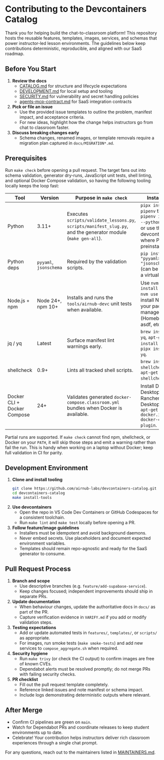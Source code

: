 # Contributing to the Devcontainers Catalog

Thank you for helping build the chat-to-classroom platform! This repository hosts the reusable features, templates, images, services, and schemas that power instructor-led lesson environments. The guidelines below keep contributions deterministic, reproducible, and aligned with our SaaS roadmap.

## Before You Start

1. **Review the docs**
   - [CATALOG.md](docs/CATALOG.md) for structure and lifecycle expectations
   - [DEVELOPMENT.md](docs/DEVELOPMENT.md) for local setup and tooling
   - [SECURITY.md](docs/SECURITY.md) for vulnerability and secret handling policies
   - [agents-mcp-contract.md](docs/agents-mcp-contract.md) for SaaS integration contracts
2. **Pick or file an issue**
   - Use the provided issue templates to outline the problem, manifest impact, and acceptance criteria.
   - For new ideas, highlight how the change helps instructors go from chat to classroom faster.
3. **Discuss breaking changes early**
   - Schema changes, renamed images, or template removals require a migration plan captured in `docs/MIGRATION*.md`.

## Prerequisites

Run `make check` before opening a pull request. The target fans out into schema validation, generator dry-runs, JavaScript unit tests, shell linting, and optional Docker Compose validation, so having the following tooling locally keeps the loop fast:

| Tool | Version | Purpose in `make check` | Install tips |
| --- | --- | --- | --- |
| Python | 3.11+ | Executes `scripts/validate_lessons.py`, `scripts/manifest_slug.py`, and the generator module (`make gen-all`). | `pipx install pipenv` then `pipenv install --python 3.11`, or use the repo devcontainer where Python is preinstalled. |
| Python deps | `pyyaml`, `jsonschema` | Required by the validation scripts. | `pip install "pyyaml>=6" "jsonschema>=4"` (can be done in a virtualenv). |
| Node.js + npm | Node 24+, npm 10+ | Installs and runs the `tools/airnub-devc` unit tests when available. | Use `nvm install 24 && nvm use 24`, or install Node via your package manager (Homebrew, asdf, etc.). |
| jq / yq | Latest | Surface manifest lint warnings early. | `brew install jq yq`, `apt-get install jq`, and `pipx install yq`. |
| shellcheck | 0.9+ | Lints all tracked shell scripts. | `brew install shellcheck` or `apt-get install shellcheck`. |
| Docker CLI + Docker Compose | 24+ | Validates generated `docker-compose.classroom.yml` bundles when Docker is available. | Install Docker Desktop, Rancher Desktop, or `apt-get install docker.io docker-compose-plugin`. |

Partial runs are supported. If `make check` cannot find npm, shellcheck, or Docker on your `PATH`, it will skip those steps and emit a warning rather than fail the run. This is handy when working on a laptop without Docker; keep full validation in CI for parity.

## Development Environment

1. **Clone and install tooling**
   ```bash
   git clone https://github.com/airnub-labs/devcontainers-catalog.git
   cd devcontainers-catalog
   make install-tools
   ```
2. **Use devcontainers**
   - Open the repo in VS Code Dev Containers or GitHub Codespaces for a consistent toolchain.
   - Run `make lint` and `make test` locally before opening a PR.
3. **Follow feature/image guidelines**
   - Installers must be idempotent and avoid background daemons.
   - Never embed secrets. Use placeholders and document expected environment variables.
   - Templates should remain repo-agnostic and ready for the SaaS generator to consume.

## Pull Request Process

1. **Branch and scope**
   - Use descriptive branches (e.g. `feature/add-supabase-service`).
   - Keep changes focused; independent improvements should ship in separate PRs.
2. **Update documentation**
   - When behaviour changes, update the authoritative docs in `docs/` as part of the PR.
   - Capture verification evidence in `VARIFY.md` if you add or modify validation steps.
3. **Testing expectations**
   - Add or update automated tests in `features/`, `templates/`, or `scripts/` as appropriate.
   - For images, run smoke tests (`make smoke-tests`) and add new services to `compose_aggregate.sh` when required.
4. **Security hygiene**
   - Run `make trivy` (or check the CI output) to confirm images are free of known CVEs.
   - Dependabot alerts must be resolved promptly; do not merge PRs with failing security checks.
5. **PR checklist**
   - Fill out the pull request template completely.
   - Reference linked issues and note manifest or schema impact.
   - Include logs demonstrating deterministic outputs where relevant.

## After Merge

- Confirm CI pipelines are green on `main`.
- Watch for Dependabot PRs and coordinate releases to keep student environments up to date.
- Celebrate! Your contribution helps instructors deliver rich classroom experiences through a single chat prompt.

For any questions, reach out to the maintainers listed in [MAINTAINERS.md](docs/MAINTAINERS.md).
